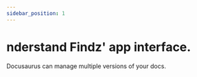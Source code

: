 ```yaml
---
sidebar_position: 1
---
```


# nderstand Findz' app interface.

Docusaurus can manage multiple versions of your docs.